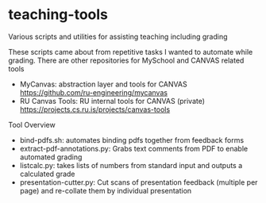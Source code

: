 # teaching-tools
Various scripts and utilities for assisting teaching including grading

These scripts came about from repetitive tasks I wanted to automate while grading.
There are other repositories for MySchool and CANVAS related tools
* MyCanvas:  abstraction layer and tools for CANVAS https://github.com/ru-engineering/mycanvas
* RU Canvas Tools:  RU internal tools for CANVAS (private) https://projects.cs.ru.is/projects/canvas-tools

Tool Overview
* bind-pdfs.sh: automates binding pdfs together from feedback forms
* extract-pdf-annotations.py: Grabs text comments from PDF to enable automated grading
* listcalc.py: takes lists of numbers from standard input and outputs a calculated grade
* presentation-cutter.py: Cut scans of presentation feedback (multiple per page) and re-collate them by individual presentation
